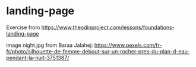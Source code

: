 # landing-page
Exercise from https://www.theodinproject.com/lessons/foundations-landing-page

image night.jpg from Baraa Jalahej: https://www.pexels.com/fr-fr/photo/silhouette-de-femme-debout-sur-un-rocher-pres-du-plan-d-eau-pendant-la-nuit-3751387/